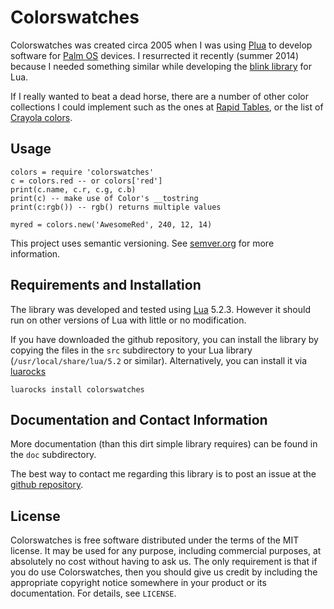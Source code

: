 
# Colorswatches

Colorswatches was created circa 2005 when I was using [Plua](http://en.wikipedia.org/wiki/Plua) to develop software for
 [Palm OS](http://en.wikipedia.org/wiki/Palm_OS) devices. I resurrected it recently (summer 2014) because I needed something similar while developing the [blink library](http://github.com/profburke/FILL-THIS-IN) for Lua.

If I really wanted to beat a dead horse, there are a number of other color collections I could implement such as
the ones at [Rapid Tables](http://www.rapidtables.com/web/color/RGB_Color.htm), or the list of [Crayola colors](http://en.wikipedia.org/wiki/List_of_Crayola_crayon_colors).


## Usage

    colors = require 'colorswatches'
    c = colors.red -- or colors['red']
    print(c.name, c.r, c.g, c.b)
    print(c) -- make use of Color's __tostring
    print(c:rgb()) -- rgb() returns multiple values

    myred = colors.new('AwesomeRed', 240, 12, 14)

This project uses semantic versioning. See <a href="http://semver.org">semver.org</a> for more information.


## Requirements and Installation

The library was developed and tested using [Lua](http://lua.org) 5.2.3. However it should run on other versions of Lua with little or no modification.


If you have downloaded the github repository, you can install the library by copying the files in the `src` subdirectory to
your Lua library (`/usr/local/share/lua/5.2` or similar). Alternatively, you can install it via [luarocks](http://luarocks.org/)

    luarocks install colorswatches


## Documentation and Contact Information

More documentation (than this dirt simple library requires) can be found in the `doc` subdirectory.

The best way to contact me regarding this library is to post an issue at the [github repository](https://github.com/profburke/colorswatches/issues).


## License

Colorswatches is free software distributed under the terms of the MIT license. It may be used for any purpose, including commercial purposes, at absolutely no cost without having to ask us. The only requirement is that if you do use Colorswatches, then you should give us credit by including the appropriate copyright notice somewhere in your product or its documentation. For details, see `LICENSE`.





